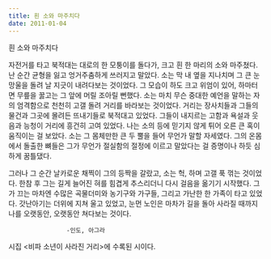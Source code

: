 ```yaml
---
title: 흰 소와 마주치다
date: 2011-01-04
---
```


흰 소와 마주치다


자전거를 타고 북적대는 대로의 한 모퉁이를 돌다가, 크고 흰 한 마리의 소와 마주쳤다. 난 순간 균형을 잃고 엉거주춤하게 쓰러지고 말았다. 소는 막 내 옆을 지나치며 그 큰 눈망울을 돌려 날 지긋이 내려다보는 것이었다. 그 모습이 하도 크고 위엄이 있어, 하마터면 무릎을 꿇고는 그 앞에 머릴 조아릴 뻔했다. 소는 마치 무슨 중대한 예언을 말하는 자의 엄격함으로 천천히 고갤 돌려 거리를 바라보는 것이었다. 거리는 장사치들과 그들의 물건과 그곳에 몰려든 뜨내기들로 북적대고 있었다. 그들이 내지르는 고함과 욕설과 웃음과 능청이 거리에 흥건히 고여 있었다. 나는 소의 등에 믿기지 않게 튀어 오른 큰 혹이 움직이는 걸 보았다. 소는 그 몸체만한 큰 두 뿔을 들어 무언가 말할 자세였다. 그의 온몸에서 돌출한 뼈들은 그가 무언가 절실함의 절정에 이르고 말았다는 걸 증명이나 하듯 심하게 꿈틀댔다.

그러나 그 순간 날카로운 채찍이 그의 등짝을 갈랐고, 소는 헉, 하며 고갤 푹 꺾는 것이었다. 한참 후 그는 길게 늘어진 혀를 힘겹게 추스리더니 다시 걸음을 옮기기 시작했다. 그가 끄는 마차엔 수많은 곡물더미와 농기구와 가구들, 그리고 가난한 한 가족이 타고 있었다. 갓난아기는 더위에 지쳐 울고 있었고, 눈먼 노인은 마차가 길을 돌아 사라질 때까지 나를 오랫동안, 오랫동안 쳐다보는 것이다.
```
                -인도, 아그라
```

시집 &lt;비파 소년이 사라진 거리&gt;에 수록된 시이다. 
